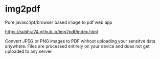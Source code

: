 # img2pdf
Pure javascript/browser based image to pdf web app

https://subhra74.github.io/img2pdf/index.html

Convert JPEG or PNG images to PDF without uploading your sensitve data anywhere.
Files are processed entirely on your device and does not get uploaded to any server.
